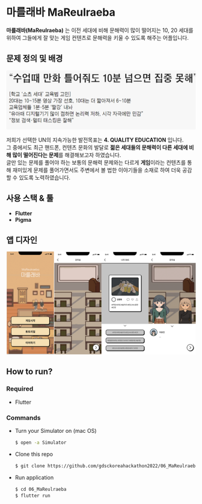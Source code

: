 # 마를래바 MaReulraeba


**마를래바(MaReulraeba)** 는 이전 세대에 비해 문해력이 많이 떨어지는 10, 20 세대를 위하여 그들에게 잘 맞는 게임 컨텐츠로 문해력을 키울 수 있도록 해주는 어플입니다.

## 문제 정의 및 배경

![img1](https://github.com/gdsckoreahackathon2022/06_MaReulraeba/blob/main/assets/images/img1.png?raw=true)

저희가 선택한 UN의 지속가능한 발전목표는 **4. QUALITY EDUCATION** 입니다.  
그 중에서도 최근 핸드폰, 컨텐츠 문화의 발달로 **젊은 세대들의 문해력이 다른 세대에 비해 많이 떨어진다는 문제**를 해결해보고자 하였습니다.   
글만 있는 문제를 풀어야 하는 보통의 문해력 문제와는 다르게 **게임**이라는 컨텐츠를 통해 재미있게 문제를 풀어가면서도 주변에서 볼 법한 이야기들을 소재로 하여 더욱 공감할 수 있도록 노력하였습니다.

## 사용 스택 & 툴

- **Flutter**
- **Pigma**

## 앱 디자인

![image](https://github.com/gdsckoreahackathon2022/06_MaReulraeba/blob/main/assets/images/appDesign.png?raw=true)

## How to run?

### Required

- Flutter

### Commands

- Turn your Simulator  on (mac OS)  

  ```bash
  $ open -a Simulator
  ```

- Clone this repo

  ```bash
  $ git clone https://github.com/gdsckoreahackathon2022/06_MaReulraeba.git
  ```

- Run application

  ```bash
  $ cd 06_MaReulraeba
  $ flutter run
  ```





